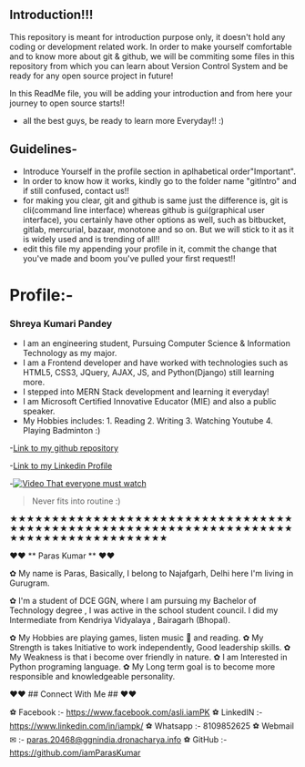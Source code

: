 ## Introduction!!!
This repository is meant for introduction purpose only, it doesn't hold any coding or development related work.
In order to make yourself comfortable and to know more about git & github, we will be commiting some files in this repository from which you can learn about Version Control System and be ready for any open source project in future!

In this ReadMe file, you will be adding your introduction and from here your journey to open source starts!!

- all the best guys, be ready to learn more Everyday!!  :)

## Guidelines-
- Introduce Yourself in the profile section in aplhabetical order"Important".
- In order to know how it works, kindly go to the folder name "gitIntro" and if still confused, contact us!! 
- for making you clear, git and github is same just the difference is, git is cli(command line interface) whereas github is gui(graphical user interface), you certainly have other options as well, such as bitbucket, gitlab, mercurial, bazaar, monotone and so on. But we will stick to it as it is widely used and is trending of all!!
- edit this file my appending your profile in it, commit the change that you've made and boom you've pulled your first request!!

# Profile:-

### Shreya Kumari Pandey
- I am an engineering student, Pursuing Computer Science & Information Technology as my major.
- I am a Frontend developer and have worked with technologies such as HTML5, CSS3, JQuery, AJAX, JS, and Python(Django) still learning more.
- I stepped into MERN Stack development and learning it everyday!
- I am Microsoft Certified Innovative Educator (MIE) and also a public speaker.
- My Hobbies includes: 1. Reading
                       2. Writing
                       3. Watching Youtube
                       4. Playing Badminton :)
                       
                       
-[Link to my github repository](https://www.github.com/shreyapy)

-[Link to my Linkedin Profile](https://www.linkedin.com/in/shreya-pandey-4b7b6214b/)

-[![Video That everyone must watch](http://img.youtube.com/vi/YOUTUBE_VIDEO_ID_HERE/0.jpg)](https://www.youtube.com/watch?v=-7TwMUyWSE0)
> Never fits into routine :)

★★★★★★★★★★★★★★★★★★★★★★★★★★★★★★★★★★★★★★★★★★★★★★★★★★★★★★★★★★★★★★★★★★★★★★★★★★★★★★★★★★★★★★★

❤❤ ** Paras Kumar ** ❤❤

✿ My name is Paras, Basically, I belong to Najafgarh, Delhi here I'm living in Gurugram.

✿ I'm a student of DCE GGN, where I am pursuing my Bachelor of Technology degree , I was active in the school student council. I did my Intermediate from Kendriya Vidyalaya , Bairagarh (Bhopal).

✿ My Hobbies are playing games, listen music 🎵  and reading. 
✿ My Strength is takes Initiative to work independently, Good leadership skills.
✿ My Weakness is that i become over friendly in nature.
✿ I am Interested in Python programing language.
✿ My Long term goal is to become more responsible and knowledgeable personality.

❤❤ ## Connect With Me ## ❤❤

⚽ Facebook   :- https://www.facebook.com/asli.iamPK
⚽ LinkedIN   :- https://www.linkedin.com/in/iampk/ 
⚽ Whatsapp   :- 8109852625 
⚽ Webmail ✉ :- paras.20468@ggnindia.dronacharya.info
⚽ GitHub     :- https://github.com/iamParasKumar
